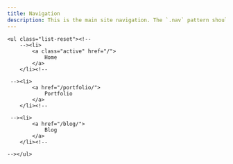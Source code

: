 ```yaml
---
title: Navigation
description: This is the main site navigation. The `.nav` pattern should be more reusable really, this should be `.nav--main`.
---
```

<nav class="nav">

	<ul class="list-reset"><!--
		--><li>
			<a class="active" href="/">
				Home
			</a>
		</li><!--

	 --><li>
			<a href="/portfolio/">
				Portfolio
			</a>
		</li><!--

	 --><li>
			<a href="/blog/">
				Blog
			</a>
		</li><!--

	--></ul>
</nav>
